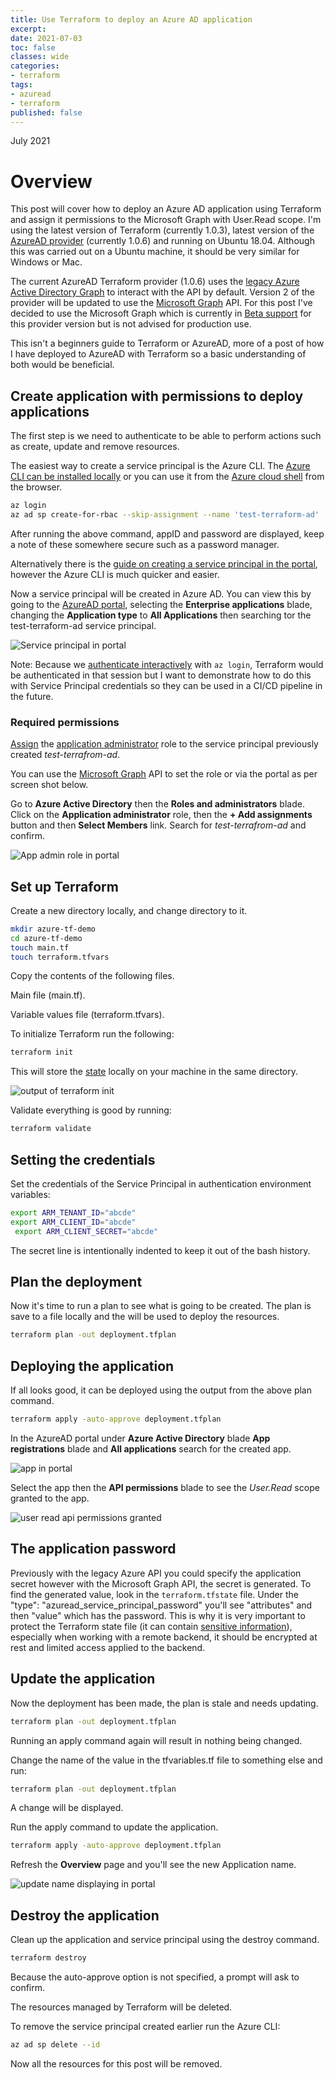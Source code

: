 ```yaml
---
title: Use Terraform to deploy an Azure AD application
excerpt: 
date: 2021-07-03
toc: false
classes: wide
categories:
- terraform
tags:
- azuread
- terraform
published: false
---
```

July 2021

# Overview

This post will cover how to deploy an Azure AD application using Terraform and assign it permissions to the Microsoft Graph with User.Read scope. I'm using the latest version of Terraform (currently 1.0.3), latest version of the [AzureAD provider] (currently 1.0.6) and running on Ubuntu 18.04. Although this was carried out on a Ubuntu machine, it should be very similar for Windows or Mac.

The current AzureAD Terraform provider (1.0.6) uses the [legacy Azure Active Directory Graph] to interact with the API by default. Version 2 of the provider will be updated to use the [Microsoft Graph] API. For this post I've decided to use the Microsoft Graph which is currently in [Beta support] for this provider version but is not advised for production use.

This isn't a beginners guide to Terraform or AzureAD, more of a post of how I have deployed to AzureAD with Terraform so a basic understanding of both would be beneficial.

## Create application with permissions to deploy applications

The first step is we need to authenticate to be able to perform actions such as create, update and remove resources.

The easiest way to create a service principal is the Azure CLI. The [Azure CLI can be installed locally] or you can use it from the [Azure cloud shell] from the browser.

```bash
az login
az ad sp create-for-rbac --skip-assignment --name 'test-terraform-ad'
```

After running the above command, appID and password are displayed, keep a note of these somewhere secure such as a password manager.

Alternatively there is the [guide on creating a service principal in the portal], however the Azure CLI is much quicker and easier.

Now a service principal will be created in Azure AD. You can view this by going to the [AzureAD portal], selecting the **Enterprise applications** blade, changing the **Application type** to **All Applications** then searching tor the test-terraform-ad service principal.

![Service principal in portal](/images/terraform-azure-ad-app/sp-in-portal.png)

Note: Because we [authenticate interactively] with ```az login```, Terraform would be authenticated in that session but I want to demonstrate how to do this with Service Principal credentials so they can be used in a CI/CD pipeline in the future.

### Required permissions

[Assign] the [application administrator] role to the service principal previously created *test-terrafrom-ad*.

You can use the [Microsoft Graph] API to set the role or via the portal as per screen shot below.

Go to **Azure Active Directory** then the **Roles and administrators** blade. Click on the **Application administrator** role, then the **+ Add assignments** button and then **Select Members** link. Search for *test-terrafrom-ad* and confirm.

![App admin role in portal](/images/terraform-azure-ad-app/app-admin-role.png)

## Set up Terraform

Create a new directory locally, and change directory to it.

```bash
mkdir azure-tf-demo
cd azure-tf-demo
touch main.tf
touch terraform.tfvars
```

Copy the contents of the following files.

Main file (main.tf).

<script src="https://gist.github.com/MatthewJDavis/226f178381f09f1dc87bfcc8fb3e28f0.js"></script>

Variable values file (terraform.tfvars).

<script src="https://gist.github.com/MatthewJDavis/69bd18c079b2f7026f637e6674fac03c.js"></script>

To initialize Terraform run the following:

```bash
terraform init
```

This will store the [state] locally on your machine in the same directory.

![output of terraform init](/images/terraform-azure-ad-app/terraform-init.png)

Validate everything is good by running:

```bash
terraform validate
```

## Setting the credentials

Set the credentials of the Service Principal in authentication environment variables:

```bash
export ARM_TENANT_ID="abcde"
export ARM_CLIENT_ID="abcde"
 export ARM_CLIENT_SECRET="abcde"
```

The secret line is intentionally indented to keep it out of the bash history.

## Plan the deployment

Now it's time to run a plan to see what is going to be created. The plan is save to a file locally and the will be used to deploy the resources.

```bash
terraform plan -out deployment.tfplan
```

## Deploying the application

If all looks good, it can be deployed using the output from the above plan command.

```bash
terraform apply -auto-approve deployment.tfplan
```

In the AzureAD portal under **Azure Active Directory** blade **App registrations** blade and **All applications** search for the created app.

![app in portal](/images/terraform-azure-ad-app/app-in-portal.png)

Select the app then the **API permissions** blade to see the *User.Read* scope granted to the app.

![user read api permissions granted](/images/terraform-azure-ad-app/api-permissions.png)

## The application password

Previously with the legacy Azure API you could specify the application secret however with the Microsoft Graph API, the secret is generated. To find the generated value, look in the ```terraform.tfstate``` file. Under the "type": "azuread_service_principal_password" you'll see "attributes" and then "value" which has the password. This is why it is very important to protect the Terraform state file (it can contain [sensitive information]), especially when working with a remote backend, it should be encrypted at rest and limited access applied to the backend.

## Update the application

Now the deployment has been made, the plan is stale and needs updating.

```bash
terraform plan -out deployment.tfplan
```

Running an apply command again will result in nothing being changed.

Change the name of the value in the tfvariables.tf file to something else and run:

```bash
terraform plan -out deployment.tfplan
```

A change will be displayed.

Run the apply command to update the application.

```bash
terraform apply -auto-approve deployment.tfplan
```

Refresh the **Overview** page and you'll see the new Application name.

![update name displaying in portal](/images/terraform-azure-ad-app/change.png)

## Destroy the application

Clean up the application and service principal using the destroy command.

```bash
terraform destroy
```

Because the auto-approve option is not specified, a prompt will ask to confirm.

The resources managed by Terraform will be deleted.

To remove the service principal created earlier run the Azure CLI:

```bash
az ad sp delete --id
```

Now all the resources for this post will be removed.

[Terraform]: https://www.terraform.io/downloads.html
[guide on creating a service principal in the portal]: https://docs.microsoft.com/en-us/azure/active-directory/develop/howto-create-service-principal-portal#register-an-application-with-azure-ad-and-create-a-service-principal
[Azure CLI can be installed locally]: https://docs.microsoft.com/en-us/cli/azure/install-azure-cli
[Azure cloud shell]: https://docs.microsoft.com/en-us/azure/cloud-shell/overview
[Assign]: https://docs.microsoft.com/en-us/azure/active-directory/roles/manage-roles-portal
[Application Administrator]: https://docs.microsoft.com/en-us/azure/active-directory/roles/permissions-reference#application-administrator
[Beta support]: https://registry.terraform.io/providers/hashicorp/azuread/latest/docs/guides/microsoft-graph#beta-support-for-microsoft-graph-in-v150
[AzureAD portal]: https://aad.portal.azure.com
[Microsoft Graph]: https://docs.microsoft.com/en-us/graph/overview
[AzureAD provider]: https://registry.terraform.io/providers/hashicorp/azuread/latest/docs
[legacy Azure Active Directory Graph]:https://docs.microsoft.com/en-us/graph/migrate-azure-ad-graph-planning-checklist
[authenticate interactively]: https://registry.terraform.io/providers/hashicorp/azuread/latest/docs/guides/azure_cli
[state]: https://www.terraform.io/docs/language/state/index.html
[sensitive information]: https://www.terraform.io/docs/language/state/sensitive-data.html